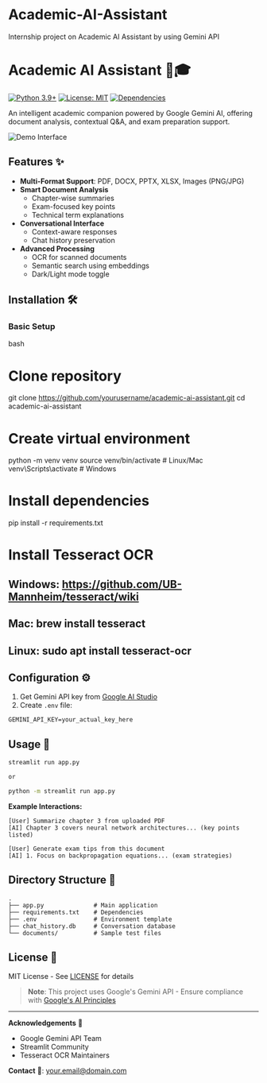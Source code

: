# Academic-AI-Assistant
Internship project on Academic AI Assistant by using Gemini API 


# Academic AI Assistant 🤖🎓

[![Python 3.9+](https://img.shields.io/badge/python-3.9%2B-blue.svg)](https://www.python.org/)
[![License: MIT](https://img.shields.io/badge/License-MIT-yellow.svg)](https://opensource.org/licenses/MIT)
[![Dependencies](https://img.shields.io/badge/dependencies-see%20requirements.txt-brightgreen)](requirements.txt)

An intelligent academic companion powered by Google Gemini AI, offering document analysis, contextual Q&A, and exam preparation support.

![Demo Interface](https://via.placeholder.com/800x400.png?text=Academic+AI+Demo+Interface)

## Features ✨

- **Multi-Format Support**: PDF, DOCX, PPTX, XLSX, Images (PNG/JPG)
- **Smart Document Analysis**
  - Chapter-wise summaries
  - Exam-focused key points
  - Technical term explanations
- **Conversational Interface**
  - Context-aware responses
  - Chat history preservation
- **Advanced Processing**
  - OCR for scanned documents
  - Semantic search using embeddings
  - Dark/Light mode toggle

## Installation 🛠️

### Basic Setup

bash
# Clone repository
git clone https://github.com/yourusername/academic-ai-assistant.git
cd academic-ai-assistant

# Create virtual environment
python -m venv venv
source venv/bin/activate  # Linux/Mac
venv\Scripts\activate    # Windows

# Install dependencies
pip install -r requirements.txt

# Install Tesseract OCR
## Windows: https://github.com/UB-Mannheim/tesseract/wiki
## Mac: brew install tesseract
## Linux: sudo apt install tesseract-ocr



## Configuration ⚙️

1. Get Gemini API key from [Google AI Studio](https://aistudio.google.com/)
2. Create `.env` file:

```env
GEMINI_API_KEY=your_actual_key_here
```

## Usage 🚀

```bash
streamlit run app.py

or

python -m streamlit run app.py
```

**Example Interactions:**
```
[User] Summarize chapter 3 from uploaded PDF
[AI] Chapter 3 covers neural network architectures... (key points listed)

[User] Generate exam tips from this document
[AI] 1. Focus on backpropagation equations... (exam strategies)
```
## Directory Structure 📂

```
.
├── app.py              # Main application
├── requirements.txt    # Dependencies
├── .env                # Environment template
├── chat_history.db     # Conversation database
└── documents/          # Sample test files
```


## License 📜

MIT License - See [LICENSE](LICENSE) for details

> **Note**: This project uses Google's Gemini API - Ensure compliance with [Google's AI Principles](https://ai.google/principles/)

---

**Acknowledgements** 🙏
- Google Gemini API Team
- Streamlit Community
- Tesseract OCR Maintainers

**Contact** 📧: [your.email@domain.com](mailto:ramprabhathsirimalla6@gmail.com)
